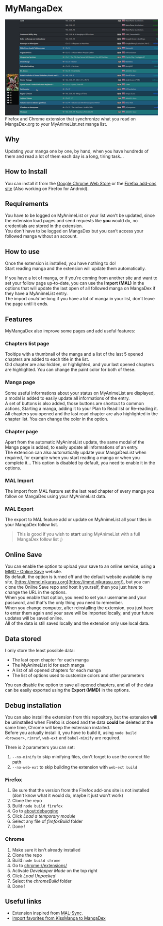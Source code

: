 # MyMangaDex

![Follow page Screenshot](screenshots/follow.png)  
Firefox and Chrome extension that synchronize what you read on MangaDex.org to your MyAnimeList.net manga list.

## Why

Updating your manga one by one, by hand, when you have hundreds of them and read a lot of them each day is a long, tiring task...

## How to Install

You can install it from the [Google Chrome Web Store](https://chrome.google.com/webstore/detail/mymangadex/ihejddjcdmdppiimegmknbcaiebklajl) or the [Firefox add-ons site](https://addons.mozilla.org/en/firefox/addon/mymangadex/) (Also working on Firefox for Android).  

## Requirements

You have to be logged on MyAnimeList or your list won't be updated, since the extension load pages and send requests like **you** would do, no credentials are stored in the extension.  
You don't have to be logged on MangaDex but you can't access your followed manga without an account.

## How to use

Once the extension is installed, you have nothing to do!  
Start reading manga and the extension will update them automatically.

If you have a lot of manga, or if you're coming from another site and want to set your follow page up-to-date, you can use the **Import (MAL)** in the options that will update the last open of all followed manga on MangaDex if they have a MyAnimeList entry.  
The import *could* be long if you have a lot of manga in your list, don't leave the page until it ends.

## Features

MyMangaDex also improve some pages and add useful features:

### Chapters list page

Tooltips with a thumbnail of the manga and a list of the last 5 opened chapters are added to each title in the list.  
Old chapter are also hidden, or highlighted, and your last opened chapters are highlighted. You can change the paint color for both of these.

### Manga page

Some useful informations about your status on MyAnimeList are displayed, a modal is added to easily update all informations of the entry.  
A set of buttons is also added, those buttons are shortcut to common actions, Starting a manga, adding it to your Plan to Read list or Re-reading it.  
All chapters you opened and the last read chapter are also highlighted in the chapter list. You can change the color in the option.

### Chapter page

Apart from the automatic MyAnimeList update, the same modal of the Manga page is added, to easily update all informations of an entry.  
The extension can also automatically update your MangaDexList when required, for example when you start reading a manga or when you complete it... This option is disabled by default, you need to enable it in the options.

### MAL Import

The import from MAL feature set the last read chapter of every manga you follow on MangaDex using your MyAnimeList data.

### MAL Export

The export to MAL feature add or update on MyAnimeList all your titles in your MangaDex follow list.

> This is good if you wish to **start** using MyAnimeList with a full MangaDex follow list ;)

## Online Save

You can enable the option to upload your save to an online service, using a [MMD - Online Save](https://github.com/Glagan/MyMangaDex-OnlineSave) website.  
By default, the option is turned off and the default website available is my site, [https://mmd.nikurasu.org](https://mmd.nikurasu.org/), but you can clone the Online Save repo and host it yourself, then you just have to change the URL in the options.  
When you enable that option, you need to set your username and your password, and that's the only thing you need to remember.  
When you change computer, after reinstalling the extension, you just have to enter them again and your save will be imported locally, and your future updates will be saved online.  
All of the data is still saved locally and the extension only use local data.

## Data stored

I only store the least possible data:

* The last open chapter for each manga
* The MyAnimeList id for each manga
* A list of all opened chapters for each manga
* The list of options used to customize colors and other parameters

You can disable the option to save all opened chapters, and all of the data can be easily exported using the **Export (MMD)** in the options.

## Debug installation

You can also install the extension from this repository, but the extension **will** be uninstalled when Firefox is closed and the data **could** be deleted at the same time, Chrome will keep the extension installed.  
Before you actually install it, you have to build it, using ``node build <browser>``, ``rimraf``, ``web-ext`` and ``babel-minify`` are required.

There is 2 parameters you can set:

1. ``--no-minify`` to skip minifying files, don't forget to use the correct file path
2. ``--no-web-ext`` to skip building the extension with ``web-ext build``

### Firefox

1. Be sure that the version from the Firefox add-ons site is not installed (don't know what it would do, maybe it just won't work)
2. Clone the repo
3. Build ``node build firefox``
4. Go to [about:debugging](about:debugging)
5. Click *Load a temporary module*
6. Select any file of *firefoxBuild* folder
7. Done !

### Chrome

1. Make sure it isn't already installed
2. Clone the repo
3. Build ``node build chrome``
4. Go to [chrome://extensions/](chrome://extensions/)
5. Activate *Developper Mode* on the top right
6. Click *Load Unpacked*
7. Select the *chromeBuild* folder
8. Done !

## Useful links

* Extension inspired from [MAL-Sync](https://github.com/lolamtisch/MALSync).
* [Import favorites from KissManga to MangaDex](https://old.reddit.com/r/manga/comments/8qebu4/import_kissmanga_bookmarks_to_mangadex/)
